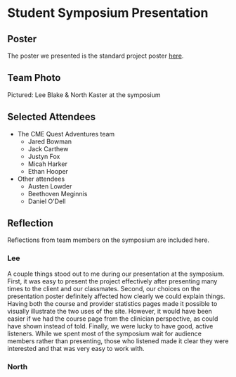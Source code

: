 # Student Symposium Presentation
## Poster
The poster we presented is the standard project poster [here](../Presentations/CME-Commitment-to-Change-poster.pdf).

## Team Photo

<!-- insert photo here -->

Pictured: Lee Blake & North Kaster at the symposium

## Selected Attendees

<!-- insert photos on each bullet point -->

- The CME Quest Adventures team
  - Jared Bowman 
  - Jack Carthew
  - Justyn Fox
  - Micah Harker
  - Ethan Hooper
- Other attendees
  - Austen Lowder
  - Beethoven Meginnis
  - Daniel O'Dell

## Reflection
Reflections from team members on the symposium are included here.

### Lee
A couple things stood out to me during our presentation at the symposium. First, it was easy to present the project effectively after presenting many times to the client and our classmates. Second, our choices on the presentation poster definitely affected how clearly we could explain things. Having both the course and provider statistics pages made it possible to visually illustrate the two uses of the site. However, it would have been easier if we had the course page from the clinician perspective, as could have shown instead of told. Finally, we were lucky to have good, active listeners. While we spent most of the symposium wait for audience members rather than presenting, those who listened made it clear they were interested and that was very easy to work with.

### North
